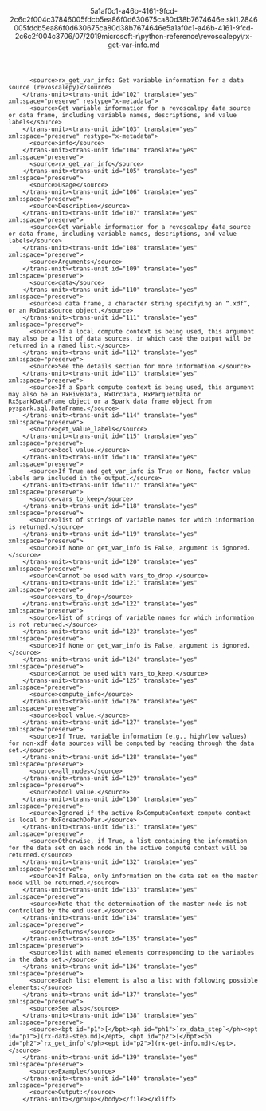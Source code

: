 <?xml version="1.0"?><xliff version="1.2" xmlns="urn:oasis:names:tc:xliff:document:1.2" xmlns:xsi="http://www.w3.org/2001/XMLSchema-instance" xsi:schemaLocation="urn:oasis:names:tc:xliff:document:1.2 xliff-core-1.2-transitional.xsd"><file datatype="xml" original="rx-get-var-info.md" source-language="en-US" target-language="en-US"><header><tool tool-id="mdxliff" tool-name="mdxliff" tool-version="1.0-4e81c41" tool-company="Microsoft" /><xliffext:skl_file_name xmlns:xliffext="urn:microsoft:content:schema:xliffextensions">5a1af0c1-a46b-4161-9fcd-2c6c2f004c37846005fdcb5ea86f0d630675ca80d38b7674646e.skl</xliffext:skl_file_name><xliffext:version xmlns:xliffext="urn:microsoft:content:schema:xliffextensions">1.2</xliffext:version><xliffext:ms.openlocfilehash xmlns:xliffext="urn:microsoft:content:schema:xliffextensions">846005fdcb5ea86f0d630675ca80d38b7674646e</xliffext:ms.openlocfilehash><xliffext:ms.sourcegitcommit xmlns:xliffext="urn:microsoft:content:schema:xliffextensions">5a1af0c1-a46b-4161-9fcd-2c6c2f004c37</xliffext:ms.sourcegitcommit><xliffext:ms.lasthandoff xmlns:xliffext="urn:microsoft:content:schema:xliffextensions">06/07/2019</xliffext:ms.lasthandoff><xliffext:ms.openlocfilepath xmlns:xliffext="urn:microsoft:content:schema:xliffextensions">microsoft-r\python-reference\revoscalepy\rx-get-var-info.md</xliffext:ms.openlocfilepath></header><body><group id="content" extype="content"><trans-unit id="101" translate="yes" xml:space="preserve" restype="x-metadata">
          <source>rx_get_var_info: Get variable information for a data source (revoscalepy)</source>
        </trans-unit><trans-unit id="102" translate="yes" xml:space="preserve" restype="x-metadata">
          <source>Get variable information for a revoscalepy data source or data frame, including variable names, descriptions, and value labels</source>
        </trans-unit><trans-unit id="103" translate="yes" xml:space="preserve" restype="x-metadata">
          <source>info</source>
        </trans-unit><trans-unit id="104" translate="yes" xml:space="preserve">
          <source>rx_get_var_info</source>
        </trans-unit><trans-unit id="105" translate="yes" xml:space="preserve">
          <source>Usage</source>
        </trans-unit><trans-unit id="106" translate="yes" xml:space="preserve">
          <source>Description</source>
        </trans-unit><trans-unit id="107" translate="yes" xml:space="preserve">
          <source>Get variable information for a revoscalepy data source or data frame, including variable names, descriptions, and value labels</source>
        </trans-unit><trans-unit id="108" translate="yes" xml:space="preserve">
          <source>Arguments</source>
        </trans-unit><trans-unit id="109" translate="yes" xml:space="preserve">
          <source>data</source>
        </trans-unit><trans-unit id="110" translate="yes" xml:space="preserve">
          <source>a data frame, a character string specifying an “.xdf”, or an RxDataSource object.</source>
        </trans-unit><trans-unit id="111" translate="yes" xml:space="preserve">
          <source>If a local compute context is being used, this argument may also be a list of data sources, in which case the output will be returned in a named list.</source>
        </trans-unit><trans-unit id="112" translate="yes" xml:space="preserve">
          <source>See the details section for more information.</source>
        </trans-unit><trans-unit id="113" translate="yes" xml:space="preserve">
          <source>If a Spark compute context is being used, this argument may also be an RxHiveData, RxOrcData, RxParquetData or RxSparkDataFrame object or a Spark data frame object from pyspark.sql.DataFrame.</source>
        </trans-unit><trans-unit id="114" translate="yes" xml:space="preserve">
          <source>get_value_labels</source>
        </trans-unit><trans-unit id="115" translate="yes" xml:space="preserve">
          <source>bool value.</source>
        </trans-unit><trans-unit id="116" translate="yes" xml:space="preserve">
          <source>If True and get_var_info is True or None, factor value labels are included in the output.</source>
        </trans-unit><trans-unit id="117" translate="yes" xml:space="preserve">
          <source>vars_to_keep</source>
        </trans-unit><trans-unit id="118" translate="yes" xml:space="preserve">
          <source>list of strings of variable names for which information is returned.</source>
        </trans-unit><trans-unit id="119" translate="yes" xml:space="preserve">
          <source>If None or get_var_info is False, argument is ignored.</source>
        </trans-unit><trans-unit id="120" translate="yes" xml:space="preserve">
          <source>Cannot be used with vars_to_drop.</source>
        </trans-unit><trans-unit id="121" translate="yes" xml:space="preserve">
          <source>vars_to_drop</source>
        </trans-unit><trans-unit id="122" translate="yes" xml:space="preserve">
          <source>list of strings of variable names for which information is not returned.</source>
        </trans-unit><trans-unit id="123" translate="yes" xml:space="preserve">
          <source>If None or get_var_info is False, argument is ignored.</source>
        </trans-unit><trans-unit id="124" translate="yes" xml:space="preserve">
          <source>Cannot be used with vars_to_keep.</source>
        </trans-unit><trans-unit id="125" translate="yes" xml:space="preserve">
          <source>compute_info</source>
        </trans-unit><trans-unit id="126" translate="yes" xml:space="preserve">
          <source>bool value.</source>
        </trans-unit><trans-unit id="127" translate="yes" xml:space="preserve">
          <source>If True, variable information (e.g., high/low values) for non-xdf data sources will be computed by reading through the data set.</source>
        </trans-unit><trans-unit id="128" translate="yes" xml:space="preserve">
          <source>all_nodes</source>
        </trans-unit><trans-unit id="129" translate="yes" xml:space="preserve">
          <source>bool value.</source>
        </trans-unit><trans-unit id="130" translate="yes" xml:space="preserve">
          <source>Ignored if the active RxComputeContext compute context is local or RxForeachDoPar.</source>
        </trans-unit><trans-unit id="131" translate="yes" xml:space="preserve">
          <source>Otherwise, if True, a list containing the information for the data set on each node in the active compute context will be returned.</source>
        </trans-unit><trans-unit id="132" translate="yes" xml:space="preserve">
          <source>If False, only information on the data set on the master node will be returned.</source>
        </trans-unit><trans-unit id="133" translate="yes" xml:space="preserve">
          <source>Note that the determination of the master node is not controlled by the end user.</source>
        </trans-unit><trans-unit id="134" translate="yes" xml:space="preserve">
          <source>Returns</source>
        </trans-unit><trans-unit id="135" translate="yes" xml:space="preserve">
          <source>list with named elements corresponding to the variables in the data set.</source>
        </trans-unit><trans-unit id="136" translate="yes" xml:space="preserve">
          <source>Each list element is also a list with following possible elements:</source>
        </trans-unit><trans-unit id="137" translate="yes" xml:space="preserve">
          <source>See also</source>
        </trans-unit><trans-unit id="138" translate="yes" xml:space="preserve">
          <source><bpt id="p1">[</bpt><ph id="ph1">`rx_data_step`</ph><ept id="p1">](rx-data-step.md)</ept>, <bpt id="p2">[</bpt><ph id="ph2">`rx_get_info`</ph><ept id="p2">](rx-get-info.md)</ept>.</source>
        </trans-unit><trans-unit id="139" translate="yes" xml:space="preserve">
          <source>Example</source>
        </trans-unit><trans-unit id="140" translate="yes" xml:space="preserve">
          <source>Output:</source>
        </trans-unit></group></body></file></xliff>